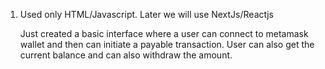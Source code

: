 1. Used only HTML/Javascript.
   Later we will use NextJs/Reactjs
   
   Just created a basic interface where a user can connect to metamask wallet and then can initiate a payable transaction.
   User can also get the current balance and can also withdraw the amount.
